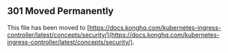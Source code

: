 ## 301 Moved Permanently

This file has been moved to [https://docs.konghq.com/kubernetes-ingress-controller/latest/concepts/security/](https://docs.konghq.com/kubernetes-ingress-controller/latest/concepts/security/).
